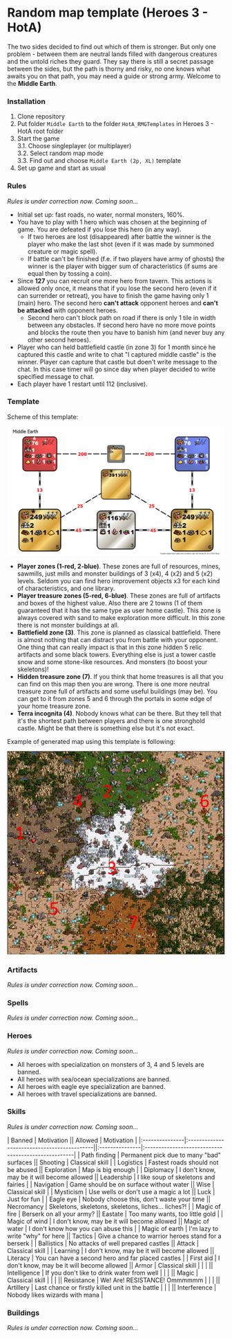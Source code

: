 # Random map template (Heroes 3 - HotA)

The two sides decided to find out which of them is stronger. But only one problem - between 
them are neutral lands filled with dangerous creatures and the untold riches they guard. They 
say there is still a secret passage between the sides, but the path is thorny and risky, no 
one knows what awaits you on that path, you may need a guide or strong army. Welcome to the
**Middle Earth**.

### Installation

1. Clone repository
2. Put folder `Middle Earth` to the folder `HotA_RMGTemplates` in Heroes 3 - HotA root folder
3. Start the game  
	3.1. Choose singleplayer (or multiplayer)  
	3.2. Select random map mode  
	3.3. Find out and choose `Middle Earth (2p, XL)` template  
4. Set up game and start as usual

### Rules

_Rules is under correction now. Coming soon..._

* Initial set up: fast roads, no water, normal monsters, 160%.
* You have to play with 1 hero which was chosen at the beginning of game. 
You are defeated if you lose this hero (in any way).  
    * If two heroes are lost (disappeared) after battle the winner is the player 
    who make the last shot (even if it was made by summoned creature or magic spell).  
    * If battle can't be finished (f.e. if two players have army of ghosts) the 
    winner is the player with bigger sum of characteristics (if sums are equal 
    then by tossing a coin).  
* Since **127** you can recruit one more hero from tavern. This actions is allowed only once, it means
that if you lose the second hero (even if it can surrender or retreat), you have to finish the game 
having only 1 (main) hero. The second hero **can't attack** opponent heroes and **can't be attacked**
with opponent heroes.  
    * Second hero can't block path on road if there is only 1 tile in width between
any obstacles. If second hero have no more move points and blocks the route then you have to banish him
(and never buy any other second heroes).  
* Player who can held battlefield castle (in zone 3) for 1 month since he captured this castle and write
to chat "I captured middle castle" is the winner. Player can capture that castle but doen't write message
to the chat. In this case timer will go since day when player decided to write specified message to chat.
* Each player have 1 restart until 112 (inclusive).

### Template

Scheme of this template:

![Template schema](template.png)

* **Player zones (1-red, 2-blue)**. These zones are full of resources, mines, sawmills, just mills 
and monster buildings of 3 (x4), 4 (x2) and 5 (x2) levels. Seldom you can find hero improvement 
objects x3 for each kind of characteristics, and one library.
* **Player treasure zones (5-red, 6-blue)**. These zones are full of artifacts and boxes of the 
highest value. Also there are 2 towns (1 of them guaranteed that it has the same type as user home 
castle). This zone is always covered with sand to make exploration more difficult. In this zone 
there is not monster buildings at all.
* **Battlefield zone (3)**. This zone is planned as classical battlefield. There is almost nothing 
that can distract you from battle with your opponent. One thing that can really impact is that in
this zone hidden 5 relic artifacts and some black towers. Everything else is just a tower castle 
snow and some stone-like resources. And monsters (to boost your skeletons)!
* **Hidden treasure zone (7)**. If you think that home treasures is all that you can find on this
map then you are wrong. There is one more neutral treasure zone full of artifacts and some useful
buildings (may be). You can get to it from zones 5 and 6 through the portals in some edge of your
home treasure zone.
* **Terra incognita (4)**. Nobody knows what can be there. But they tell that it's the shortest
path between players and there is one stronghold castle. Might be that there is something else
but it's not exact. 

Example of generated map using this template is following:

![Template example](example.png)

### Artifacts

_Rules is under correction now. Coming soon..._

### Spells

_Rules is under correction now. Coming soon..._

### Heroes

_Rules is under correction now. Coming soon..._

* All heroes with specialization on monsters of 3, 4 and 5 levels are banned.
* All heroes with sea/ocean specializations are banned.
* All heroes with eagle eye specialization are banned.
* All heroes with travel specializations are banned.

### Skills

_Rules is under correction now. Coming soon..._

| Banned         | Motivation                                  || Allowed        | Motivation                                          |
|:---------------|:--------------------------------------------||:---------------|:----------------------------------------------------|
| Path finding   | Permanent pick due to many "bad" surfaces   || Shooting       | Classical skill                                     |
| Logistics      | Fastest roads should not be abused          || Exploration    | Map is big enough                                   |
| Diplomacy      | I don't know, may be it will become allowed || Leadership     | I like soup of skeletons and fairies                |
| Navigation     | Game should be on surface without water     || Wise           | Classical skill                                     |
| Mysticism      | Use wells or don't use a magic a lot        || Luck           | Just for fun                                        |
| Eagle eye      | Nobody choose this, don't waste your time   || Necromancy     | Skeletons, skeletons, skeletons, liches... liches?! |
| Magic of fire  | Berserk on all your army?                   || Eastate        | Too many wants, too little gold                     |
| Magic of wind  | I don't know, may be it will become allowed || Magic of water | I don't know how you can abuse this                 |
| Magic of earth | I'm lazy to write "why" for here            || Tactics        | Give a chance to warrior heroes stand for a berserk |
| Ballistics     | No attacks of well prepared castles         || Attack         | Classical skill                                     |
| Learning       | I don't know, may be it will become allowed || Literacy       | You can have a second hero and far placed castles   |
| First aid      | I don't know, may be it will become allowed || Armor          | Classical skill                                     |
|                |                                             || Intelligence   | If you don't like to drink water from well          |
|                |                                             || Magic          | Classical skill                                     |
|                |                                             || Resistance     | We! Are! RESISTANCE! Ommmmmm                        |
|                |                                             || Artillery      | Last chance or firstly killed unit in the battle    |
|                |                                             || Interference   | Nobody likes wizards with mana                      |

### Buildings

_Rules is under correction now. Coming soon..._